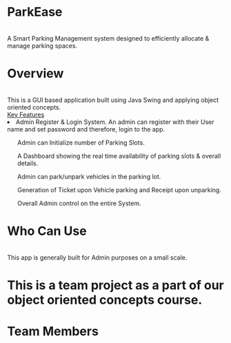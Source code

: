 # ParkEase
<br>
A Smart Parking Management system designed to efficiently allocate & manage parking spaces. 

# Overview
<br>
This is a GUI based application built using Java Swing and applying object oriented concepts.
<br> 
<u>
Key Features
</u>
<li>Admin Register & Login System. An admin can register with their User name and set password and therefore, login to the app. </li>
<ul> Admin can Initialize number of Parking Slots.</ul>
<ul>A Dashboard showing the real time availability of parking slots & overall details.</ul>
<ul>Admin can park/unpark vehicles in the parking lot.</ul>
<ul>Generation of Ticket upon Vehicle parking and Receipt upon unparking.</ul>
<ul>Overall Admin control on the entire System.</ul>

# Who Can Use
<br>
This app is generally built for Admin purposes on a small scale.

# This is a team project as a part of our object oriented concepts course.
# Team Members
<br>



